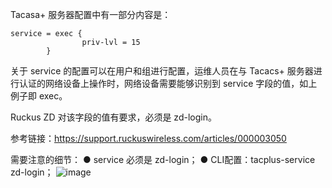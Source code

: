 Tacasa+ 服务器配置中有一部分内容是：
```
service = exec {
                priv-lvl = 15
        }
```
关于 service 的配置可以在用户和组进行配置，运维人员在与 Tacacs+ 服务器进行认证的网络设备上操作时，网络设备需要能够识别到 service 字段的值，如上例子即 exec。

Ruckus ZD 对该字段的值有要求，必须是 zd-login。

参考链接：https://support.ruckuswireless.com/articles/000003050

需要注意的细节：
● service 必须是 zd-login；
● CLI配置：tacplus-service zd-login；
![image](https://github.com/user-attachments/assets/574090fc-e618-408c-9212-d375c6fc9b2b)
